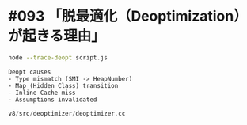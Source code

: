 # #093 「脱最適化（Deoptimization）が起きる理由」

```bash
node --trace-deopt script.js
```

```text
Deopt causes
- Type mismatch (SMI -> HeapNumber)
- Map (Hidden Class) transition
- Inline Cache miss
- Assumptions invalidated
```

```cpp
v8/src/deoptimizer/deoptimizer.cc
```
